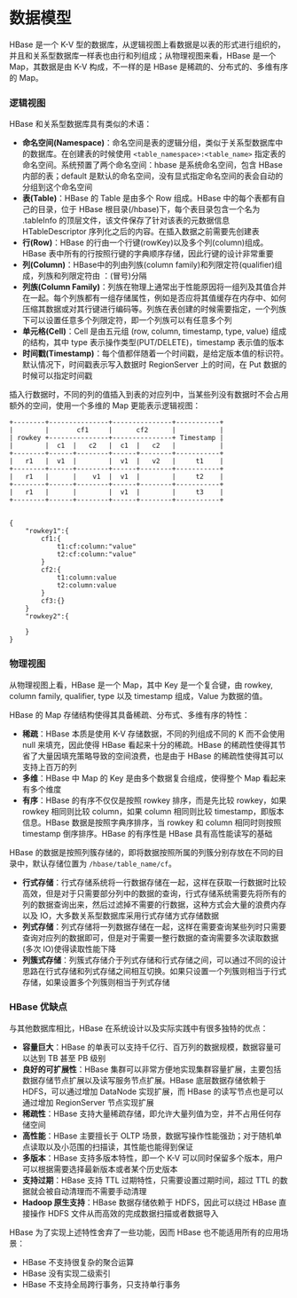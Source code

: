 # 数据模型
HBase 是一个 K-V 型的数据库，从逻辑视图上看数据是以表的形式进行组织的，并且和关系型数据库一样表也由行和列组成；从物理视图来看，HBase 是一个 Map，其数据是由 K-V 构成，不一样的是 HBase 是稀疏的、分布式的、多维有序的 Map。

### 逻辑视图

HBase 和关系型数据库具有类似的术语：

- **命名空间(Namespace)**：命名空间是表的逻辑分组，类似于关系型数据库中的数据库。在创建表的时候使用 ```<table_namespace>:<table_name>``` 指定表的命名空间。系统预置了两个命名空间：hbase 是系统命名空间，包含 HBase 内部的表；default 是默认的命名空间，没有显式指定命名空间的表会自动的分组到这个命名空间
- **表(Table)**：HBase 的 Table 是由多个 Row 组成。HBase 中的每个表都有自己的目录，位于 HBase 根目录(/hbase)下，每个表目录包含一个名为 .tableInfo 的顶层文件，该文件保存了针对该表的元数据信息 HTableDescriptor 序列化之后的内容。在插入数据之前需要先创建表
- **行(Row)**：HBase 的行由一个行键(rowKey)以及多个列(column)组成。HBase 表中所有的行按照行键的字典顺序存储，因此行键的设计非常重要
- **列(Column)**：HBase中的列由列族(column family)和列限定符(qualifier)组成，列族和列限定符由 ：(冒号)分隔
- **列族(Column Family)**：列族在物理上通常出于性能原因将一组列及其值合并在一起。每个列族都有一组存储属性，例如是否应将其值缓存在内存中、如何压缩其数据或对其行键进行编码等。列族在表创建的时候需要指定，一个列族下可以设置任意多个列限定符，即一个列族可以有任意多个列
- **单元格(Cell)**：Cell 是由五元组 (row, column, timestamp, type, value) 组成的结构，其中 type 表示操作类型(PUT/DELETE)，timestamp 表示值的版本
- **时间戳(Timestamp)**：每个值都伴随着一个时间戳，是给定版本值的标识符。默认情况下，时间戳表示写入数据时 RegionServer 上的时间，在 Put 数据的时候可以指定时间戳

插入行数据时，不同的列的值插入到表的对应列中，当某些列没有数据时不会占用额外的空间，使用一个多维的 Map 更能表示逻辑视图：
```
+--------+---------------+---------------+-----------+
|        |       cf1     |      cf2      |           |
| rowkey +---------------+---------------+ Timestamp |
|        |  c1  |   c2   |  c1  |   c2   |           |
+--------+------+--------+------+--------+-----------+
|   r1   |  v1  |        |  v1  |   v2   |     t1    |
+--------+------+--------+------+--------+-----------+
|   r1   |      |    v1  |  v1  |        |     t2    |
+--------+------+--------+------+--------+-----------+
|   r1   |      |        |  v1  |        |     t3    |
+--------+------+--------+------+--------+-----------+


{
    "rowkey1":{
        cf1:{
            t1:cf:column:"value"
            t2:cf:column:"value"
        }
        cf2:{
            t1:column:value
            t2:column:value
        }
        cf3:{}
    }
    "rowkey2":{

    }
}
```


### 物理视图

从物理视图上看，HBase 是一个 Map，其中 Key 是一个复合键，由 rowkey, column family, qualifier, type 以及 timestamp 组成，Value 为数据的值。

HBase 的 Map 存储结构使得其具备稀疏、分布式、多维有序的特性：
- **稀疏**：HBase 本质是使用 K-V 存储数据，不同的列组成不同的 K 而不会使用 null 来填充，因此使得 HBase 看起来十分的稀疏。HBase 的稀疏性使得其节省了大量因填充策略导致的空间浪费，也是由于 HBase 的稀疏性使得其可以支持上百万的列
- **多维**：HBase 中 Map 的 Key 是由多个数据复合组成，使得整个 Map 看起来有多个维度
- **有序**：HBase 的有序不仅仅是按照 rowkey 排序，而是先比较 rowkey，如果 rowkey 相同则比较 column，如果 column 相同则比较 timestamp，即版本信息。HBase 数据是按照字典序排序，当 rowkey 和 column 相同时则按照 timestamp 倒序排序。HBase 的有序性是 HBase 具有高性能读写的基础

HBase 的数据是按照列簇存储的，即将数据按照所属的列簇分别存放在不同的目录中，默认存储位置为 ```/hbase/table_name/cf```。

- **行式存储**：行式存储系统将一行数据存储在一起，这样在获取一行数据时比较高效，但是对于只需要部分列中的数据的查询，行式存储系统需要先将所有的列的数据查询出来，然后过滤掉不需要的行数据，这种方式会大量的浪费内存以及 IO，大多数关系型数据库采用行式存储方式存储数据
- **列式存储**：列式存储将一列数据存储在一起，这样在需要查询某些列时只需要查询对应列的数据即可，但是对于需要一整行数据的查询需要多次读取数据(多次 IO)使得读取性能下降
- **列簇式存储**：列簇式存储介于列式存储和行式存储之间，可以通过不同的设计思路在行式存储和列式存储之间相互切换。如果只设置一个列簇则相当于行式存储，如果设置多个列簇则相当于列式存储

### HBase 优缺点

与其他数据库相比，HBase 在系统设计以及实际实践中有很多独特的优点：
- **容量巨大**：HBase 的单表可以支持千亿行、百万列的数据规模，数据容量可以达到 TB 甚至 PB 级别
- **良好的可扩展性**：HBase 集群可以非常方便地实现集群容量扩展，主要包括数据存储节点扩展以及读写服务节点扩展。HBase 底层数据存储依赖于 HDFS，可以通过增加 DataNode 实现扩展，而 HBase 的读写节点也是可以通过增加 RegionServer 节点实现扩展
- **稀疏性**：HBase 支持大量稀疏存储，即允许大量列值为空，并不占用任何存储空间
- **高性能**：HBase 主要擅长于 OLTP 场景，数据写操作性能强劲；对于随机单点读取以及小范围的扫描读，其性能也能得到保证
- **多版本**：HBase 支持多版本特性，即一个 K-V 可以同时保留多个版本，用户可以根据需要选择最新版本或者某个历史版本
- **支持过期**：HBase 支持 TTL 过期特性，只需要设置过期时间，超过 TTL 的数据就会被自动清理而不需要手动清理
- **Hadoop 原生支持**：HBase 数据存储依赖于 HDFS，因此可以绕过 HBase 直接操作 HDFS 文件从而高效的完成数据扫描或者数据导入

HBase 为了实现上述特性舍弃了一些功能，因而 HBase 也不能适用所有的应用场景：
- HBase 不支持很复杂的聚合运算
- HBase 没有实现二级索引
- HBase 不支持全局跨行事务，只支持单行事务